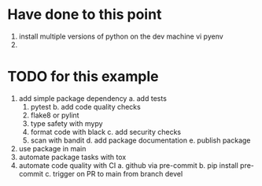 # Have done to this point
1. install multiple versions of python on the dev machine vi pyenv
2. 


# TODO for this example
1. add simple package dependency
  a. add tests
    1. pytest
  b. add code quality checks
    1. flake8 or pylint
    2. type safety with mypy
    3. format code with black
  c. add security checks
    1. scan with bandit
  d. add package documentation
  e. publish package
2. use package in main
3. automate package tasks with tox
4. automate code quality with CI
  a. github via pre-commit
  b. pip install pre-commit
  c. trigger on PR to main from branch devel

